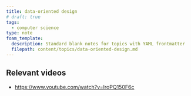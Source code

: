 ```yaml
---
title: data-oriented design
# draft: true
tags:
  - computer science
type: note
foam_template:
  description: Standard blank notes for topics with YAML frontmatter
  filepath: content/topics/data-oriented-design.md
---
```


## Relevant videos

* https://www.youtube.com/watch?v=IroPQ150F6c
